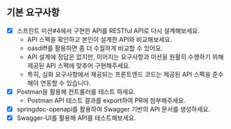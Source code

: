 ## 기본 요구사항
 - [x] 스프린트 미션#4에서 구현한 API를 RESTful API로 다시 설계해보세요.
   - API 스펙을 확인하고 본인이 설계한 API와 비교해보세요.
   - oasdiff를 활용하면 좀 더 수월하게 비교할 수 있어요.
   - API 설계에 정답은 없지만, 이어지는 요구사항과 미션을 원활히 수행하기 위해 제공된 API 스펙에 맞추어 구현해주세요.
   - 특히, 심화 요구사항에서 제공되는 프론트엔드 코드는 제공된 API 스펙을 준수해야 연동할 수 있습니다.
 - [x] Postman을 활용해 컨트롤러를 테스트 하세요.
   - Postman API 테스트 결과를 export하여 PR에 첨부해주세요.
 - [x] springdoc-openapi를 활용하여 Swagger 기반의 API 문서를 생성하세요.
 - [x] Swagger-UI를 활용해 API를 테스트해보세요.